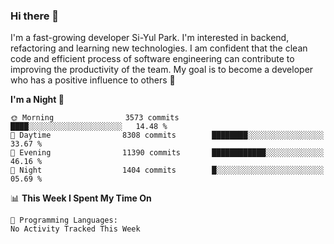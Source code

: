 ### Hi there 👋


I'm a fast-growing developer Si-Yul Park. I'm interested in backend, refactoring and learning new technologies. I am confident that the clean code and efficient process of software engineering can contribute to improving the productivity of the team. My goal is to become a developer who has a positive influence to others 🔭

<!--START_SECTION:waka-->
**I'm a Night 🦉** 

```text
🌞 Morning                3573 commits        ████░░░░░░░░░░░░░░░░░░░░░   14.48 % 
🌆 Daytime                8308 commits        ████████░░░░░░░░░░░░░░░░░   33.67 % 
🌃 Evening                11390 commits       ████████████░░░░░░░░░░░░░   46.16 % 
🌙 Night                  1404 commits        █░░░░░░░░░░░░░░░░░░░░░░░░   05.69 % 
```


📊 **This Week I Spent My Time On** 

```text
💬 Programming Languages: 
No Activity Tracked This Week
```


<!--END_SECTION:waka-->
